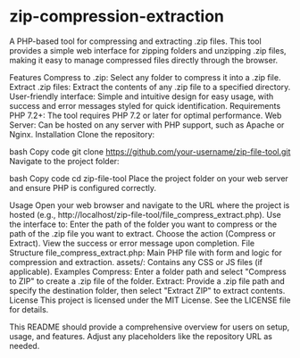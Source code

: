 # zip-compression-extraction
A PHP-based tool for compressing and extracting .zip files. This tool provides a simple web interface for zipping folders and unzipping .zip files, making it easy to manage compressed files directly through the browser.

Features
Compress to .zip: Select any folder to compress it into a .zip file.
Extract .zip files: Extract the contents of any .zip file to a specified directory.
User-friendly interface: Simple and intuitive design for easy usage, with success and error messages styled for quick identification.
Requirements
PHP 7.2+: The tool requires PHP 7.2 or later for optimal performance.
Web Server: Can be hosted on any server with PHP support, such as Apache or Nginx.
Installation
Clone the repository:

bash
Copy code
git clone https://github.com/your-username/zip-file-tool.git
Navigate to the project folder:

bash
Copy code
cd zip-file-tool
Place the project folder on your web server and ensure PHP is configured correctly.

Usage
Open your web browser and navigate to the URL where the project is hosted (e.g., http://localhost/zip-file-tool/file_compress_extract.php).
Use the interface to:
Enter the path of the folder you want to compress or the path of the .zip file you want to extract.
Choose the action (Compress or Extract).
View the success or error message upon completion.
File Structure
file_compress_extract.php: Main PHP file with form and logic for compression and extraction.
assets/: Contains any CSS or JS files (if applicable).
Examples
Compress: Enter a folder path and select "Compress to ZIP" to create a .zip file of the folder.
Extract: Provide a .zip file path and specify the destination folder, then select "Extract ZIP" to extract contents.
License
This project is licensed under the MIT License. See the LICENSE file for details.

This README should provide a comprehensive overview for users on setup, usage, and features. Adjust any placeholders like the repository URL as needed.

